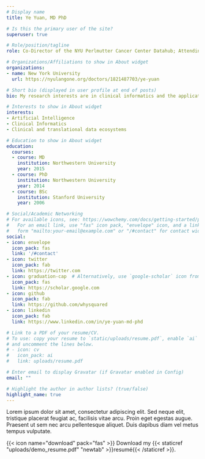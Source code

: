 ```yaml
---
# Display name
title: Ye Yuan, MD PhD

# Is this the primary user of the site?
superuser: true

# Role/position/tagline
role: Co-Director of the NYU Perlmutter Cancer Center Datahub; Attending Physician Department of Radiation Oncology NYU Langone

# Organizations/Affiliations to show in About widget
organizations:
- name: New York University
  url: https://nyulangone.org/doctors/1821487703/ye-yuan

# Short bio (displayed in user profile at end of posts)
bio: My research interests are in clinical informatics and the application of artificial intelligence on real-world healthcare data 

# Interests to show in About widget
interests:
- Artificial Intelligence
- Clinical Informatics
- Clinical and translational data ecosystems

# Education to show in About widget
education:
  courses:
  - course: MD 
    institution: Northwestern University
    year: 2015
  - course: PhD
    institution: Northwestern University
    year: 2014
  - course: BSc
    institution: Stanford University
    year: 2006

# Social/Academic Networking
# For available icons, see: https://wowchemy.com/docs/getting-started/page-builder/#icons
#   For an email link, use "fas" icon pack, "envelope" icon, and a link in the
#   form "mailto:your-email@example.com" or "/#contact" for contact widget.
social:
- icon: envelope
  icon_pack: fas
  link: '/#contact'
- icon: twitter
  icon_pack: fab
  link: https://twitter.com
- icon: graduation-cap  # Alternatively, use `google-scholar` icon from `ai` icon pack
  icon_pack: fas
  link: https://scholar.google.com
- icon: github
  icon_pack: fab
  link: https://github.com/whysquared
- icon: linkedin
  icon_pack: fab
  link: https://www.linkedin.com/in/ye-yuan-md-phd

# Link to a PDF of your resume/CV.
# To use: copy your resume to `static/uploads/resume.pdf`, enable `ai` icons in `params.toml`, 
# and uncomment the lines below.
# - icon: cv
#   icon_pack: ai
#   link: uploads/resume.pdf

# Enter email to display Gravatar (if Gravatar enabled in Config)
email: ""

# Highlight the author in author lists? (true/false)
highlight_name: true
---
```



Lorem ipsum dolor sit amet, consectetur adipiscing elit. Sed neque elit, tristique placerat feugiat ac, facilisis vitae arcu. Proin eget egestas augue. Praesent ut sem nec arcu pellentesque aliquet. Duis dapibus diam vel metus tempus vulputate.

{{< icon name="download" pack="fas" >}} Download my {{< staticref "uploads/demo_resume.pdf" "newtab" >}}resumé{{< /staticref >}}.
